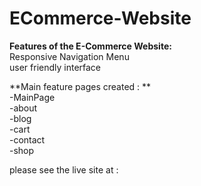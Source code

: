 # ECommerce-Website 

**Features of the E-Commerce Website:**<br>
     Responsive Navigation Menu<br>
     user friendly interface <br>
 
 **Main feature pages created : **<br>
     -MainPage<br>
     -about<br>
     -blog<br>
     -cart<br>
     -contact<br>
     -shop<br>
 
please see the live site at : 
